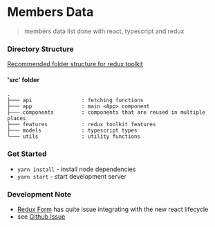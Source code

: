 # Members Data

> members data list done with react, typescript and redux

### Directory Structure

[Recommended folder structure for redux toolkit](https://redux-toolkit.js.org/tutorials/advanced-tutorial#react-codebase-source-overview)

#### 'src' folder

```
.
├─── api                : fetching functions
├─── app                : main <App> component
├─── components         : components that are reused in multiple places
├─── features           : redux toolkit features
├─── models             : typescript types
└─── utils              : utility functions
```

### Get Started

-   `yarn install` - install node dependencies
-   `yarn start` - start development server

### Development Note

-   [Redux Form](https://redux-form.com) has quite issue integrating with the new react lifecycle
-   see [Github Issue](https://github.com/redux-form/redux-form/issues/3954)
